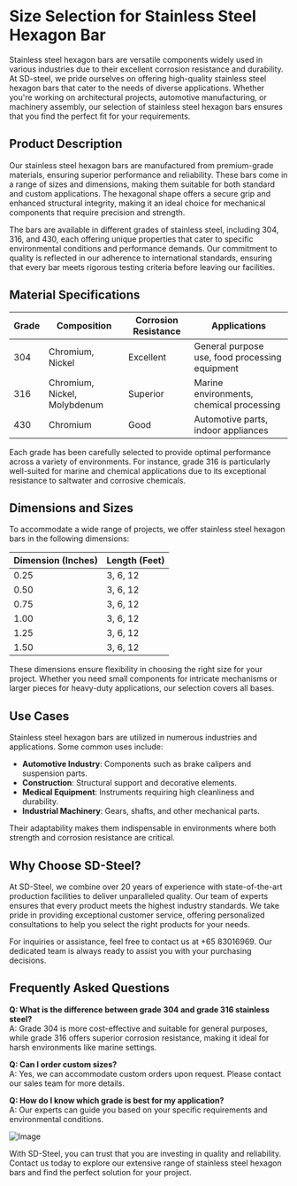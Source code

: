 # Size Selection for Stainless Steel Hexagon Bar

Stainless steel hexagon bars are versatile components widely used in various industries due to their excellent corrosion resistance and durability. At SD-steel, we pride ourselves on offering high-quality stainless steel hexagon bars that cater to the needs of diverse applications. Whether you're working on architectural projects, automotive manufacturing, or machinery assembly, our selection of stainless steel hexagon bars ensures that you find the perfect fit for your requirements.

## Product Description

Our stainless steel hexagon bars are manufactured from premium-grade materials, ensuring superior performance and reliability. These bars come in a range of sizes and dimensions, making them suitable for both standard and custom applications. The hexagonal shape offers a secure grip and enhanced structural integrity, making it an ideal choice for mechanical components that require precision and strength.

The bars are available in different grades of stainless steel, including 304, 316, and 430, each offering unique properties that cater to specific environmental conditions and performance demands. Our commitment to quality is reflected in our adherence to international standards, ensuring that every bar meets rigorous testing criteria before leaving our facilities.

## Material Specifications

| Grade | Composition | Corrosion Resistance | Applications |
|-------|-------------|----------------------|--------------|
| 304    | Chromium, Nickel | Excellent | General purpose use, food processing equipment |
| 316    | Chromium, Nickel, Molybdenum | Superior | Marine environments, chemical processing |
| 430    | Chromium | Good | Automotive parts, indoor appliances |

Each grade has been carefully selected to provide optimal performance across a variety of environments. For instance, grade 316 is particularly well-suited for marine and chemical applications due to its exceptional resistance to saltwater and corrosive chemicals.

## Dimensions and Sizes

To accommodate a wide range of projects, we offer stainless steel hexagon bars in the following dimensions:

| Dimension (Inches) | Length (Feet) |
|--------------------|---------------|
| 0.25               | 3, 6, 12      |
| 0.50               | 3, 6, 12      |
| 0.75               | 3, 6, 12      |
| 1.00               | 3, 6, 12      |
| 1.25               | 3, 6, 12      |
| 1.50               | 3, 6, 12      |

These dimensions ensure flexibility in choosing the right size for your project. Whether you need small components for intricate mechanisms or larger pieces for heavy-duty applications, our selection covers all bases.

## Use Cases

Stainless steel hexagon bars are utilized in numerous industries and applications. Some common uses include:

- **Automotive Industry**: Components such as brake calipers and suspension parts.
- **Construction**: Structural support and decorative elements.
- **Medical Equipment**: Instruments requiring high cleanliness and durability.
- **Industrial Machinery**: Gears, shafts, and other mechanical parts.

Their adaptability makes them indispensable in environments where both strength and corrosion resistance are critical.

## Why Choose SD-Steel?

At SD-Steel, we combine over 20 years of experience with state-of-the-art production facilities to deliver unparalleled quality. Our team of experts ensures that every product meets the highest industry standards. We take pride in providing exceptional customer service, offering personalized consultations to help you select the right products for your needs.

For inquiries or assistance, feel free to contact us at +65 83016969. Our dedicated team is always ready to assist you with your purchasing decisions.

## Frequently Asked Questions

**Q: What is the difference between grade 304 and grade 316 stainless steel?**  
A: Grade 304 is more cost-effective and suitable for general purposes, while grade 316 offers superior corrosion resistance, making it ideal for harsh environments like marine settings.

**Q: Can I order custom sizes?**  
A: Yes, we can accommodate custom orders upon request. Please contact our sales team for more details.

**Q: How do I know which grade is best for my application?**  
A: Our experts can guide you based on your specific requirements and environmental conditions.

![Image](https://github.com/user-attachments/assets/2567258e-e124-4816-932d-1809bd27ef0b)

With SD-Steel, you can trust that you are investing in quality and reliability. Contact us today to explore our extensive range of stainless steel hexagon bars and find the perfect solution for your project.